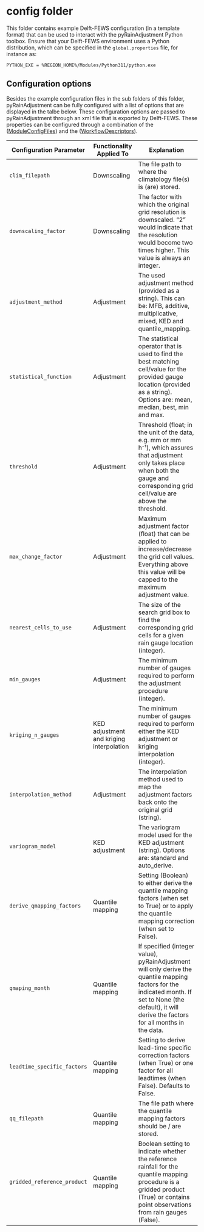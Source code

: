 # config folder

This folder contains example Delft-FEWS configuration (in a template format) that can be used to interact with the pyRainAdjustment Python toolbox. Ensure that your Delft-FEWS environment uses a Python distribution, which can be specified in the `global.properties` file, for instance as:

`PYTHON_EXE = %REGION_HOME%/Modules/Python311/python.exe`

## Configuration options
Besides the example configuration files in the sub folders of this folder, pyRainAdjustment can be fully configured with a list of options that are displayed in the talbe below. These configuration options are passed to pyRainAdjustment through an xml file that is exported by Delft-FEWS. These properties can be configured through a combination of the ([ModuleConfigFiles](https://github.com/Deltares-research/pyRainAdjustment/tree/main/config/ModuleConfigFiles)) and the ([WorkflowDescriptors](https://github.com/Deltares-research/pyRainAdjustment/tree/main/config/WorkflowDescriptors)).

| Configuration Parameter       | Functionality Applied To              | Explanation |
|------------------------------|----------------------------------------|-------------|
| `clim_filepath`              | Downscaling                            | The file path to where the climatology file(s) is (are) stored. |
| `downscaling_factor`         | Downscaling                            | The factor with which the original grid resolution is downscaled. “2” would indicate that the resolution would become two times higher. This value is always an integer. |
| `adjustment_method`          | Adjustment                             | The used adjustment method (provided as a string). This can be: MFB, additive, multiplicative, mixed, KED and quantile_mapping. |
| `statistical_function`       | Adjustment                             | The statistical operator that is used to find the best matching cell/value for the provided gauge location (provided as a string). Options are: mean, median, best, min and max. |
| `threshold`                  | Adjustment                             | Threshold (float; in the unit of the data, e.g. mm or mm h⁻¹), which assures that adjustment only takes place when both the gauge and corresponding grid cell/value are above the threshold. |
| `max_change_factor`          | Adjustment                             | Maximum adjustment factor (float) that can be applied to increase/decrease the grid cell values. Everything above this value will be capped to the maximum adjustment value. |
| `nearest_cells_to_use`       | Adjustment                             | The size of the search grid box to find the corresponding grid cells for a given rain gauge location (integer). |
| `min_gauges`                 | Adjustment                             | The minimum number of gauges required to perform the adjustment procedure (integer). |
| `kriging_n_gauges`           | KED adjustment and kriging interpolation | The minimum number of gauges required to perform either the KED adjustment or kriging interpolation (integer). |
| `interpolation_method`       | Adjustment                             | The interpolation method used to map the adjustment factors back onto the original grid (string). |
| `variogram_model`            | KED adjustment                         | The variogram model used for the KED adjustment (string). Options are: standard and auto_derive. |
| `derive_qmapping_factors`    | Quantile mapping                       | Setting (Boolean) to either derive the quantile mapping factors (when set to True) or to apply the quantile mapping correction (when set to False). |
| `qmaping_month`              | Quantile mapping                       | If specified (integer value), pyRainAdjustment will only derive the quantile mapping factors for the indicated month. If set to None (the default), it will derive the factors for all months in the data. |
| `leadtime_specific_factors`  | Quantile mapping                       | Setting to derive lead-time specific correction factors (when True) or one factor for all leadtimes (when False). Defaults to False. |
| `qq_filepath`                | Quantile mapping                       | The file path where the quantile mapping factors should be / are stored. |
| `gridded_reference_product`  | Quantile mapping                       | Boolean setting to indicate whether the reference rainfall for the quantile mapping procedure is a gridded product (True) or contains point observations from rain gauges (False). |

